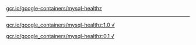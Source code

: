[gcr.io/google-containers/mysql-healthz](https://hub.docker.com/r/anjia0532/mysql-healthz/tags/) 

----
[gcr.io/google_containers/mysql-healthz:1.0 √](https://hub.docker.com/r/anjia0532/mysql-healthz/tags/)

[gcr.io/google_containers/mysql-healthz:0.1 √](https://hub.docker.com/r/anjia0532/mysql-healthz/tags/)

